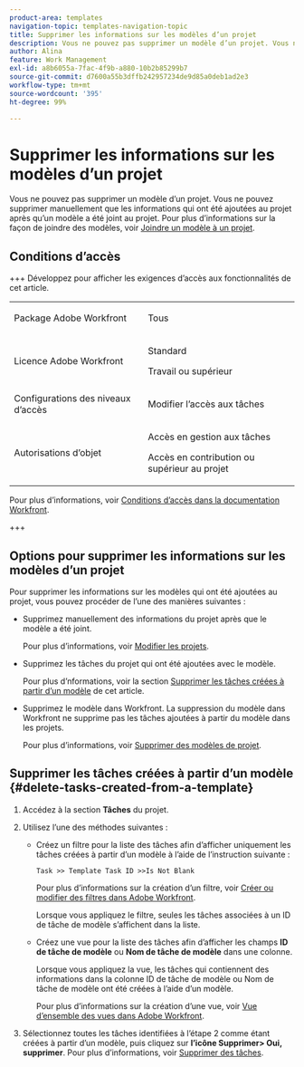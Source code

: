 ```yaml
---
product-area: templates
navigation-topic: templates-navigation-topic
title: Supprimer les informations sur les modèles d’un projet
description: Vous ne pouvez pas supprimer un modèle d’un projet. Vous ne pouvez supprimer manuellement que les informations qui ont été ajoutées au projet après qu’un modèle a été joint au projet. Pour plus d’informations sur la façon de joindre des modèles, voir Joindre un modèle à un projet.
author: Alina
feature: Work Management
exl-id: a8b6055a-7fac-4f9b-a880-10b2b85299b7
source-git-commit: d7600a55b3dffb242957234de9d85a0deb1ad2e3
workflow-type: tm+mt
source-wordcount: '395'
ht-degree: 99%

---
```


# Supprimer les informations sur les modèles d’un projet

Vous ne pouvez pas supprimer un modèle d’un projet. Vous ne pouvez supprimer manuellement que les informations qui ont été ajoutées au projet après qu’un modèle a été joint au projet. Pour plus d’informations sur la façon de joindre des modèles, voir [Joindre un modèle à un projet](../../../manage-work/projects/create-and-manage-templates/attach-template-to-project.md).

## Conditions d’accès

+++ Développez pour afficher les exigences d’accès aux fonctionnalités de cet article. 

<table style="table-layout:auto"> 
 <col> 
 <col> 
 <tbody> 
  <tr> 
   <td role="rowheader">Package Adobe Workfront</td> 
   <td> <p>Tous</p> </td> 
  </tr> 
  <tr> 
   <td role="rowheader">Licence Adobe Workfront</td> 
   <td> <p>Standard</p>
   <p>Travail ou supérieur</p> </td> 
  </tr> 
  <tr> 
   <td role="rowheader">Configurations des niveaux d’accès</td> 
   <td> <p>Modifier l’accès aux tâches</p>  </td> 
  </tr> 
  <tr> 
   <td role="rowheader">Autorisations d’objet</td> 
   <td> <p>Accès en gestion aux tâches </p> <p>Accès en contribution ou supérieur au projet</p>  </td> 
  </tr> 
 </tbody> 
</table>

Pour plus d’informations, voir [Conditions d’accès dans la documentation Workfront](/help/quicksilver/administration-and-setup/add-users/access-levels-and-object-permissions/access-level-requirements-in-documentation.md).

+++

<!--Old:

<table style="table-layout:auto"> 
 <col> 
 <col> 
 <tbody> 
  <tr> 
   <td role="rowheader">Adobe Workfront plan</td> 
   <td> <p>Any</p> </td> 
  </tr> 
  <tr> 
   <td role="rowheader">Adobe Workfront license*</td> 
   <td> <p>New: Standard</p>
   <p>Current: Work or higher</p> </td> 
  </tr> 
  <tr> 
   <td role="rowheader">Access level configurations</td> 
   <td> <p>Edit access to Tasks</p>  </td> 
  </tr> 
  <tr> 
   <td role="rowheader">Object permissions</td> 
   <td> <p>Manage access to tasks </p> <p>Contribute or higher access to the project </p>  </td> 
  </tr> 
 </tbody> 
</table>-->

## Options pour supprimer les informations sur les modèles d’un projet

Pour supprimer les informations sur les modèles qui ont été ajoutées au projet, vous pouvez procéder de l’une des manières suivantes :

* Supprimez manuellement des informations du projet après que le modèle a été joint.

  Pour plus d’informations, voir [Modifier les projets](../../../manage-work/projects/manage-projects/edit-projects.md).

* Supprimez les tâches du projet qui ont été ajoutées avec le modèle.

  Pour plus d’nformations, voir la section [Supprimer les tâches créées à partir d’un modèle](#delete-tasks-created-from-a-template) de cet article.

* Supprimez le modèle dans Workfront. La suppression du modèle dans Workfront ne supprime pas les tâches ajoutées à partir du modèle dans les projets.

  Pour plus d’informations, voir [Supprimer des modèles de projet](../../../manage-work/projects/create-and-manage-templates/delete-templates.md).

## Supprimer les tâches créées à partir d’un modèle {#delete-tasks-created-from-a-template}

1. Accédez à la section **Tâches** du projet.
1. Utilisez l’une des méthodes suivantes :

   * Créez un filtre pour la liste des tâches afin d’afficher uniquement les tâches créées à partir d’un modèle à l’aide de l’instruction suivante :

     ```
     Task >> Template Task ID >>Is Not Blank
     ```

     Pour plus d’informations sur la création d’un filtre, voir [Créer ou modifier des filtres dans Adobe Workfront](../../../reports-and-dashboards/reports/reporting-elements/create-filters.md).

     Lorsque vous appliquez le filtre, seules les tâches associées à un ID de tâche de modèle s’affichent dans la liste.

   * Créez une vue pour la liste des tâches afin d’afficher les champs **ID de tâche de modèle** ou **Nom de tâche de modèle** dans une colonne.

     Lorsque vous appliquez la vue, les tâches qui contiennent des informations dans la colonne ID de tâche de modèle ou Nom de tâche de modèle ont été créées à l’aide d’un modèle.

     Pour plus d’informations sur la création d’une vue, voir [Vue d’ensemble des vues dans Adobe Workfront](../../../reports-and-dashboards/reports/reporting-elements/views-overview.md).

1. Sélectionnez toutes les tâches identifiées à l’étape 2 comme étant créées à partir d’un modèle, puis cliquez sur **l’icône Supprimer**&#x200B;**> Oui, supprimer**. Pour plus d’informations, voir [Supprimer des tâches](../../../manage-work/tasks/manage-tasks/delete-tasks.md).
